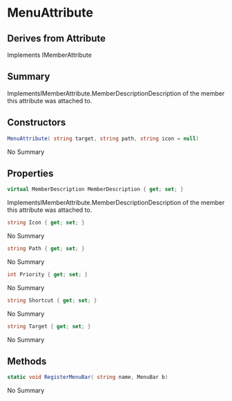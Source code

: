 # MenuAttribute

## Derives from Attribute
Implements IMemberAttribute

## Summary

ImplementsIMemberAttribute.MemberDescriptionDescription of the member this attribute was attached to.
## Constructors

```c#
MenuAttribute( string target, string path, string icon = null) 
```
No Summary
## Properties

```c#
virtual MemberDescription MemberDescription { get; set; } 
```
ImplementsIMemberAttribute.MemberDescriptionDescription of the member this attribute was attached to.
```c#
string Icon { get; set; } 
```
No Summary
```c#
string Path { get; set; } 
```
No Summary
```c#
int Priority { get; set; } 
```
No Summary
```c#
string Shortcut { get; set; } 
```
No Summary
```c#
string Target { get; set; } 
```
No Summary
## Methods

```c#
static void RegisterMenuBar( string name, MenuBar b) 
```
No Summary
